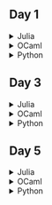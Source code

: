 ## Day 1
<details>
<summary>Julia</summary>
```julia 
const ints = parse.(Int, readlines("./input1"))

p1 = sum(>(0), diff(ints))

println("Day1: $p1")

p2 = sum(4:lastindex(ints)) do idx
    ints[idx-3] < ints[idx]
end

println("Day1 p2: $p2")

```
</details>

<details>
<summary>OCaml</summary>
(* memory-efficient solution
 * uses continuation-passing style
 *)

(* part 1 *)
let input = open_in "./input1"
let _ = print_endline "part 1:"
(* calculates num increments as well as first depth
 * calls f num_incr first_depth
 *)
let rec k_num_incr ic f =
  match input_line ic with
        exception End_of_file -> f 0 None
      | line ->
          let this_depth = int_of_string line in
          k_num_incr ic (fun num_incr next_depth_opt ->
            match next_depth_opt with
                  None -> f 0 (Some this_depth)
                | Some next_depth ->
                    f (num_incr + if this_depth < next_depth then 1 else 0) (Some this_depth)
          )

let _ = k_num_incr input (fun num_incr _ -> (print_int num_incr; print_endline ""))

(* part 2 *)
let _ = print_endline "part 2:"
let input = open_in "./input1"
(* same idea, now storing 3 future depths instead of just 1 *)
let rec k_num_incr3 ic f =
  match input_line ic with
        exception End_of_file -> f 0 None None None
      | line ->
          let d0 = int_of_string line in
          k_num_incr3 ic
          (fun num_incr d1opt d2opt d3opt ->
            match d3opt with
                  None -> f num_incr (Some d0) d1opt d2opt
                | Some d3 -> f (num_incr + if d0 < d3 then 1 else 0) (Some d0) d1opt d2opt
          )
let _ = k_num_incr3 input (fun num_incr _ _ _ -> (print_int num_incr; print_endline ""))
                  




(* golfy solution *)
(* part 1 only *)
let input = open_in "./input1"
let _ = print_endline "part 1:"
(* reads entire file into list *)
let rec get_depths ic =
  match input_line ic with
        exception End_of_file -> []
      | line -> (int_of_string line)::(get_depths ic)

let depths = get_depths input
(* fold by keeping & updating a tuple:
 * current num increments, previous depth
 *)
let (result, _) = List.fold_left (fun (num_incr, prev_depth) this_depth -> ((num_incr + if this_depth > prev_depth then 1 else 0), this_depth)) (0, List.hd depths) (List.tl depths)

let _ = print_int result; print_endline ""


</details>

<details>
<summary>Python</summary>
import numpy as np

def count_increment(sonar_meas : np.ndarray) -> float:
    depth_diff = np.diff(sonar_meas)
    return np.sum(depth_diff > 0)

input_depth = np.loadtxt("input1")
print(f"Ans: {count_increment(input_depth)}")

filter_size = 3
filter = np.ones(filter_size)
rolling = np.convolve(input_depth, filter)[filter_size-1:-2]
print(f"Part2 ans: {count_increment(rolling)}")
</details>

## Day 2
<details>
<summary>Julia</summary>
```julia 
ins = readlines("./input2")

function part1_2(arr)
    x = z = aim = 0
    for l in arr
        i = parse(Int, last(l))
        if l[1] == 'f'
            x += i
            z += i*aim
        else
            aim += ifelse(l[1] == 'd', i, -i)
        end
    end
    x .* (aim, z)
end
println("Day1 p1, p2: $(part1_2(ins))")

```
</details>

<details>
<summary>OCaml</summary>
let input = open_in "./input2"
let rec k_get_lines ic f =
  match input_line ic with
        exception End_of_file -> f []
      | line -> k_get_lines ic (fun ls ->
          let split = String.split_on_char ' ' line in
          f ((List.hd split, int_of_string (List.nth split 1))::ls)
        )
let lines = k_get_lines input (fun x -> x)


let forwards = List.filter (function ("forward", _) -> true | _ -> false) lines
let ups = List.filter (function ("up", _) -> true | _ -> false) lines
let downs = List.filter (function ("down", _) -> true | _ -> false) lines
let x = List.fold_left (fun total (_, dx) -> total + dx) 0 forwards
let y0 = List.fold_left (fun total (_, dy) -> total + dy) 0 ups
let y1 = List.fold_left (fun total (_, dy) -> total + dy) 0 downs
let _ = print_string "part 1: "; print_int (x * (y1 - y0)); print_endline ""




let rec calc cmds x y a =
  match cmds with
        [] -> x * y
      | ("forward", amount)::cs -> calc cs (x + amount) (y + amount * a) a
      | ("up", amount)::cs -> calc cs x y (a - amount)
      | ("down", amount)::cs -> calc cs x y (a + amount)
      | _ -> raise (Failure "bad")
let _ = print_string "part 2: "; print_int (calc lines 0 0 0); print_endline ""

</details>

<details>
<summary>Python</summary>
import numpy as np

f_name = "input2"
lines = None
with open(f_name, 'r') as f:
    lines = f.readlines()

# Action Mapping
action = {
    'forward' : [0, 1],
    'down' : [1, 1],
    'up' : [1, -1]
}

# Dead Reckoning
position = np.array([0, 0])
for l in lines:
    p = l.split(" ")
    action_key = p[0]
    movement = float(p[1])
    position[action[action_key][0]] += movement * action[action_key][1]

print(f"prod: {np.prod(position)}")

print("Part 2:")

# Change Action mapping since down and up affect aims now
action = {
    'forward' : [0, 1],
    'down' : [2, 1],
    'up' : [2, -1]
}

# Accordingly position aim
position_with_aim = np.array([0, 0, 0])
for l in lines:
    p = l.split(" ")
    action_key = p[0]
    movement = float(p[1])

    # Add to aim and position
    position_with_aim[action[action_key][0]] += movement * action[action_key][1]
    if action_key == "forward":
        position_with_aim[1] += movement * position_with_aim[2]

print(f"prod: {np.prod(position_with_aim[:-1])}")



</details>

## Day 3
<details>
<summary>Julia</summary>
```julia 
rows = map(eachline("./input3")) do line
    parse.(Bool, collect(line))
end
rowidxs = eachindex(rows[1])
mode(rows, j, op = >=) = op(sum(r->r[j], rows), length(rows)÷2)
f(x) = evalpoly(2, reverse(x))

### part 1
γ = [mode(rows, j) for j in rowidxs]
ϵ = .~(γ) # bit flips
println("p1: ",  prod(f, (γ, ϵ)))

### part 2
part2(rows, j, op) = filter(r -> r[j]==mode(rows, j, op), rows)
let oxygen = rows, CO2 = rows
    for j in rowidxs
        length(oxygen)==1 && length(CO2)==1 && break
        oxygen = part2(oxygen, j, >=)
        CO2 = part2(CO2, j, <)
    end
    println("p2: ",  prod(f∘only, (oxygen, CO2)))
end

```
</details>

<details>
<summary>OCaml</summary>
let input = open_in "./input3"
let rec k_get_lines ic f =
  match input_line ic with
        exception End_of_file -> f []
      | line -> k_get_lines ic (fun ls -> f (line::ls))
let lines = k_get_lines input (fun x -> x)
let nbits = String.length (List.hd lines)
let bgamma = List.init nbits (fun i ->
  let zeros = List.filter (fun ln -> ln.[i] = '0') lines in
  if (2 * List.length zeros > List.length lines) then 0 else 1
)
let bepsilon = List.map (function 0 -> 1 | _ -> 0) bgamma

let rec k_rblist2dec rbls f =
  match rbls with
        [] -> f 0
      | b::rbs -> k_rblist2dec rbs (fun x -> f (2 * x + b))


let gamma = k_rblist2dec (List.rev bgamma) (fun x -> x)
let epsilon = k_rblist2dec (List.rev bepsilon) (fun x -> x)

let _ = print_string "part 1: "; print_int (gamma * epsilon); print_endline ""






let rec find_gas lines i oxygen =
  match lines with
        [] -> raise (Failure "bad")
      | [x] -> x
      | _ ->
          let zeros = List.filter (fun ln -> ln.[i] = '0') lines in
          let x =
            let more_zero = compare (2 * List.length zeros) (List.length lines) in
            if more_zero <= 0
              then (if oxygen then 1 else 0)
              else (if oxygen then 0 else 1) in
          let newlines = List.filter (fun ln -> String.sub ln i 1 = string_of_int x ) lines in
          find_gas newlines (i + 1) oxygen
let o2s = find_gas lines 0 true
let co2s = find_gas lines 0 false
let o2b = List.init (String.length o2s) (fun i -> int_of_string (String.sub o2s i 1)) 
let co2b = List.init (String.length co2s) (fun i -> int_of_string (String.sub co2s i 1)) 
let o2 = k_rblist2dec (List.rev o2b) (fun x -> x)
let co2 = k_rblist2dec (List.rev co2b) (fun x -> x)
let _ = print_string "part 2: "; print_int (o2 * co2); print_endline ""

</details>

<details>
<summary>Python</summary>
# Too much of a havoc on the prompt side, not going to document

import numpy as np

fname = "input3"
lines = None
with open(fname, 'r') as f:
    lines = f.readlines()

col = len(lines[0].strip())
row = len(lines)

data_mat = np.zeros((row, col))
for i, l in enumerate(lines):
    l = l.strip()
    for j in range(col):
        data_mat[i, j] = int(l[j])

gamma = np.round(np.sum(data_mat, axis=0) / row).astype(int)
epsilon = 1 - gamma

def matrix_bit_to_num(bit_mat : np.ndarray) -> float:
    power = np.arange(len(bit_mat))[::-1]

    gamma_val = np.sum(np.power(bit_mat * 2, power))

    if bit_mat[-1] == 0:
        gamma_val -= 1
    
    return gamma_val

print(f'prod: {matrix_bit_to_num(gamma) * matrix_bit_to_num(epsilon)}')

oxygen_mask = np.ones(row, dtype=bool)
oxygen_string = np.zeros(col)
for i in range(col):
    this_mat = data_mat[oxygen_mask, :]

    this_rating = int((np.sum(this_mat[:, i]) * 2) >= len(this_mat))
    oxygen_string[i] = this_rating
    
    this_mask = this_mat[:, i] == this_rating
    oxygen_mask[oxygen_mask] = np.bitwise_and(oxygen_mask[oxygen_mask], this_mask)

scrubber_mask = np.ones(row, dtype=bool)
scrubber_string = np.zeros(col)
for i in range(col):
    this_mat = data_mat[scrubber_mask, :]
    
    if len(this_mat) == 1:
        scrubber_string[i:] = this_mat[0, i:]
        break
    this_rating = int((np.sum(this_mat[:, i]) * 2) < len(this_mat))
    scrubber_string[i] = this_rating
    
    this_mask = this_mat[:, i] == this_rating
    scrubber_mask[scrubber_mask] = np.bitwise_and(scrubber_mask[scrubber_mask], this_mask)

print(f"prod: {matrix_bit_to_num(oxygen_string) * matrix_bit_to_num(scrubber_string)}")

</details>

## Day 4
<details>
<summary>Julia</summary>
```julia 
inputs = split(strip(read("./input4", String), '\n'), "\n\n")
draws = parse.(Int, split(inputs[1], ","))
boards = map(inputs[2:end]) do board
    parse.(Int, mapreduce(split, hcat, split(board, "\n")))
end
p = fill(-1,5)
wincon(m) = any(==(p), eachrow(m)) || any(==(p), eachcol(m))

# part 1 & 2
done = Set{Int}()
res = Int[]
for num in draws, (i, b) in enumerate(boards)
    replace!(b, num => -1)
    if i∉done && wincon(b)
        push!(done, i)
        push!(res, num * sum(filter(>(0), b)))
    end
end
println(res[[begin, end]])

```
</details>

<details>
<summary>OCaml</summary>
let input = open_in "./input4"
let rec k_get_lines ic f =
  match input_line ic with
        exception End_of_file -> f []
      | line -> k_get_lines ic (fun ls -> f (line::ls))
let lines = k_get_lines input (fun x -> x)


let nums = List.map int_of_string (String.split_on_char ',' (List.hd lines))

let line_to_row line =
  let split = String.split_on_char ' ' line in
  List.map int_of_string (List.filter (fun x -> x <> "") split)

let rec k_get_boards lines f =
  match lines with
        [] -> f []
      | line::ls -> k_get_boards ls (fun boards ->
          if line = ""
            then f ([]::boards)
            else (if boards = []
              then f [[line_to_row line]]
              else (
                let top_board = List.hd boards in
                f (((line_to_row line)::top_board)::(List.tl boards))
              )
            )
        )

let boards = k_get_boards (List.tl (List.tl lines)) (fun x -> x)
let checks = List.map (List.map (List.map (function _ -> false))) boards

let rec update_row_status row checks num =
  match row with
        [] -> []
      | x::xs -> (if x = num then true else (List.hd checks))::(update_row_status xs (List.tl checks) num)

let rec update_status board checks num =
  match board with
        [] -> checks
      | row::rows -> (if List.mem num row
          then (update_row_status row (List.hd checks) num)
          else (List.hd checks))::(update_status rows (List.tl checks) num)

let rec one_row_done one_board_checks =
  match one_board_checks with
        [] -> false
      | row::rows -> one_row_done rows || row = [true; true; true; true; true]

let one_col_done bchecks =
  let transposed = List.init 5 (fun i -> List.init 5 (fun j -> List.nth (List.nth bchecks j) i)) in
  one_row_done transposed

let board_is_done one_board_checks =
  one_row_done one_board_checks || one_col_done one_board_checks


let rec find_done_board all_checks =
  match all_checks with
        [] -> None
      | bcheck::bchecks ->
          (match find_done_board bchecks with
                 Some i -> Some (i + 1)
               | None -> if board_is_done bcheck then Some 0 else None)

let (win_checks, done_board, win_num) =
List.fold_left (fun ((checks, done_board, win_num) as state) num ->
  match done_board with
        Some _ -> state
      | None ->
          let new_checks = List.mapi (fun i one_board_check -> update_status (List.nth boards i) one_board_check num) checks in
          match find_done_board new_checks with
                None -> (new_checks, None, -1)
              | Some i -> (new_checks, Some i, num)
) (checks, None, -1) nums


let win_board = match done_board with None -> raise (Failure "bad") | Some i -> i
let win_board_checks = List.nth win_checks win_board

let rec sum_win_board board checks =
  match board with
        [] -> 0
      | row::rows -> List.fold_left (+) 0 (List.mapi (fun i x -> if List.nth (List.hd checks) i then 0 else x) row) + sum_win_board rows (List.tl checks)

let calc_win_score board checks num =
  let sum_num = sum_win_board board checks in
  sum_num * num

let _ = print_string "part 1: "; print_int (calc_win_score (List.nth boards win_board) win_board_checks win_num); print_endline ""


let (_, last_score) =
List.fold_left (fun (boards_and_checks, last_score) num ->
  let new_bc = List.map (fun (board, check) ->
    (board, update_status board check num)
  ) boards_and_checks in
  let not_done = List.filter (fun (b, c) -> not (board_is_done c)) new_bc in
  let done_stuff = List.filter (fun (b, c) -> (board_is_done c)) new_bc in
  let (done_boards, done_boards_checks) = List.split done_stuff in
  if done_stuff <> []
    then (not_done, calc_win_score (List.nth done_boards (List.length done_boards - 1)) (List.nth done_boards_checks (List.length done_boards - 1)) num)
    else (not_done, last_score)
) (List.combine boards checks, -1) nums


let _ = print_string "part 2: "; print_int last_score; print_endline ""

</details>

<details>
<summary>Python</summary>
import numpy as np
import tempfile

# Read File input
file_name = "input4"
lines = None
with open(file_name, 'r') as f:
    lines = f.readlines()
commands = lines[0].strip()
commands = commands.split(",")

# Read Matrix through tempFile so that loadtxt works
try:
    matricies = lines[1:]
    f = tempfile.NamedTemporaryFile(mode='w+t')
    f.writelines(matricies)
    f.seek(0)
    mat = np.loadtxt(f.name)
finally:
    f.close()

def calculate_score(mat : np.ndarray, mask : np.ndarray, command : float) -> float:
    '''
    Calculate Score with matrix and mask
    '''
    return command * np.sum(mat[np.logical_not(mask)])

# Reshape Matrix to N x 5 x 5 Matrices
(_, n) = mat.shape
n_dim_mat = mat.reshape((-1, n, n))
mask = np.zeros_like(n_dim_mat, dtype=int)

score = -1
term_mask = None

once = True
for num in commands[:-1]:
    # Update Mask
    this_num = int(num)
    mask[n_dim_mat == this_num] = 1

    # Check Termination Condition, since diagonal doesn't count
    hori_sum = np.sum(mask, axis=2)
    vert_sum = np.sum(mask, axis=1)

    if np.any(np.isclose(hori_sum, 5)):
        term_mask = hori_sum
    elif np.any(np.isclose(vert_sum, 5)):
        term_mask = vert_sum

    if term_mask is not None:
        indices = np.argwhere(np.isclose(term_mask, n))
        score = calculate_score(n_dim_mat[indices[0, 0]], mask[indices[0, 0]], command = this_num)
        if once:
            print(f"Part 1 Answer: {score}")
            once = False

        n_dim_mat[indices[:, 0]] = -1
        mask[indices[:, 0]] = -1
        term_mask = None

print(f"Part 2 Answer: {score}")

</details>

## Day 5
<details>
<summary>Julia</summary>
```julia 
using LinearAlgebra
CI = CartesianIndex
_sign(x1,x2) = x1>=x2 ? -1 : 1

lines = split.(readlines("./input5"), r",| -> ")
coords = map(lines) do line
    c = parse.(Int, line)
    step = CI(_sign(c[1], c[3]), _sign(c[2], c[4]))
    CI(c[1], c[2]):step:CI(c[3], c[4])
end
# part 1
M = zeros(Int, 1000, 1000)
for c in coords
    any(==(1), size(c)) && (M[c] .+= 1)
end
println("P1: ", sum(>=(2), M))
# part 2
for c in coords
    any(==(1), size(c)) || (M[diag(c)] .+= 1)
end
println("P2: ", sum(>=(2), M))

```
</details>

<details>
<summary>OCaml</summary>
let input = open_in "./input5"
let rec k_get_lines ic f =
  match input_line ic with
        exception End_of_file -> f []
      | line -> k_get_lines ic (fun ls ->
          let intlist = (List.map int_of_string (Str.split (Str.regexp ",\\| -> ") line)) in
          match intlist with
                [a; b; c; d] -> f ((a, b, c, d)::ls)
              | _ -> raise (Failure "bad")
        )
let lines = k_get_lines input (fun x -> x)

let grid = Array.make_matrix 1000 1000 0

let rec update_col grid x0 x1 y =
  if x0 > x1 then () else
  let row = Array.get grid x0 in
  let _ = Array.set row y (1 + Array.get row y) in
  update_col grid (x0 + 1) x1 y

let rec update_row row y0 y1 =
  if y0 > y1 then () else
  let _ = Array.set row y0 (1 + Array.get row y0) in
  update_row row (y0 + 1) y1

let rec update_diag_up grid (x0, y0, x1, y1) =
  if x0 > x1 then () else
  let row = Array.get grid x0 in
  let _ = Array.set row y0 (1 + Array.get row y0) in
  update_diag_up grid (x0 + 1, y0 - 1, x1, y1)

let rec update_diag_down grid (x0, y0, x1, y1) =
  if x0 > x1 then () else
  let row = Array.get grid x0 in
  let _ = Array.set row y0 (1 + Array.get row y0) in
  update_diag_down grid (x0 + 1, y0 + 1, x1, y1)

let rec update_diag grid (x0, y0, x1, y1) =
  if x0 > x1 then update_diag grid (x1, y1, x0, y0) else
  if y0 > y1
    then update_diag_up grid (x0, y0, x1, y1)
    else update_diag_down grid (x0, y0, x1, y1)

let update_grid grid (x0, y0, x1, y1) =
  if x0 = x1
    then if y0 > y1 then update_row (Array.get grid x0) y1 y0 else update_row (Array.get grid x0) y0 y1
    else if x0 < x1 then update_col grid x0 x1 y0 else update_col grid x1 x0 y0

let _ = List.iter (fun ((x0, y0, x1, y1) as line) ->
  if x0 <> x1 && y0 <> y1
    then update_diag grid line
    else update_grid grid line
) lines

let count = Array.fold_left (fun count row -> count + Array.fold_left (fun c x -> c + if x > 1 then 1 else 0) 0 row) 0 grid

</details>

<details>
<summary>Python</summary>
import numpy as np

def parse_input(fname : str) -> np.ndarray:
    '''
        Parse Inputs
    '''
    lines = None
    with open(fname, 'r') as f:
        lines = f.readlines()
    
    ret_map = np.zeros((len(lines), 4), dtype=int)
    for idx, l in enumerate(lines):
        l = l.strip()
        start, end = l.split(" -> ")
        start = start.split(",")
        end = end.split(",")
        ret_map[idx, [0, 1]] = int(start[0]), int(start[1])
        ret_map[idx, [2, 3]] = int(end[0]), int(end[1])

    return ret_map

def create_map_from_input(input : np.ndarray) -> np.ndarray:
    '''
    Create Map from input
    '''

    max_x = np.max(input[:, [0, 2]]).astype(int)
    max_y = np.max(input[:, [1, 3]]).astype(int)
    print(f"max_x: {max_x}")
    print(f"max_y: {max_y}")
    return np.zeros((max_y + 1, max_x + 1))

def map_world(map : np.ndarray, input: np.ndarray, part1 : bool = True) -> np.ndarray:
    '''
    Generate Map
    '''
    for obs in input:
        min_x = np.min(obs[[1,3]])
        max_x = np.max(obs[[1,3]])
        min_y = np.min(obs[[0,2]])
        max_y = np.max(obs[[0,2]])

        if (min_x != max_x) and (min_y != max_y):
            # Non axial
            if part1:
                continue
            x_idx = np.arange(min_x, max_x + 1)
            y_idx = np.arange(min_y, max_y + 1)
            if obs[0] != min_y:
                y_idx = y_idx[::-1]
            
            if obs[1] != min_x:
                x_idx = x_idx[::-1]

            map[x_idx, y_idx] += 1

        else:
            map[min_x : max_x + 1, min_y:max_y + 1] += 1
    return map

def count_overlap(map : np.ndarray, num_overlap : int) -> int:
    '''
    Number of cells with 2 or larger
    '''
    return np.sum(map >= num_overlap)

fname = "input5"
observation = parse_input(fname)
empty_map = create_map_from_input(observation)
filled_map = map_world(empty_map.copy(), observation)
print(f"Part1: {count_overlap(filled_map, 2)}")

part2_filled_map = map_world(empty_map.copy(), observation, part1=False)
print(f"Part2: {count_overlap(part2_filled_map, 2)}")


</details>

## Day 6
<details>
<summary>Julia</summary>
```julia 
using LinearAlgebra
const ary = parse.(Int, split(readline("./input6"), ","))

function f(ary, days)
    counts = zeros(Int, 9)
    for a in ary
        counts[a+1] += 1
    end
    ker = Int[0 0 0 0 0 0 1 0 1
        I(8) zeros(8)]
    sum(counts' * ker^days)
end

println("P1: $(f(ary, 80)), P2: $(f(ary, 256))")

```
</details>

<details>
<summary>OCaml</summary>
let list_set l n x =
  List.init (List.length l) (fun i -> if i = n then x else List.nth l i)

let grow count =
  match count with [] -> raise (Failure "bad") |
        zero::rest -> (list_set rest 6 (List.nth rest 6 + zero)) @ [zero]

let rec grow_days count days =
  match days with
        0 -> count
      | _ -> grow_days (grow count) (days - 1)






let input_path = "./input6"
let days = 256
let fish = List.map int_of_string (String.split_on_char ',' (input_line (open_in input_path)))
let count = List.fold_left (fun c f -> list_set c f (1 + List.nth c f)) (List.init 9 (fun _ -> 0)) fish
let end_count = grow_days count days
let total = List.fold_left (+) 0 end_count

</details>

<details>
<summary>Python</summary>
import numpy as np

def parse_input(fname : str) -> np.ndarray:
    '''
    Parse input state
    '''
    initial_state = np.loadtxt(fname, delimiter=",")
    return initial_state

def step(fish_state : np.ndarray) -> np.ndarray:
    '''
    '''
    # 1. Check if fish reaches zero state
    mask = fish_state == 0

    # 2. Reset zeros to 7, add num of zeros to end with 9
    num_birth = np.sum(mask)
    fish_state[mask] = 7
    fish_state = np.hstack((fish_state, 9 * np.ones(num_birth)))

    # 3. Minus day
    fish_state -= 1
    return fish_state

def particle_methods(init_state : np.ndarray, num_days : int) -> int:
    '''
    Naive particle ways of getting answer
    '''
    state = init_state.copy().astype(int)
    for i in range(num_days):
        state = step(state)

    return len(state)

def binning_method(initial_state : np.ndarray, num_days : int) -> int:
    '''
    Count number of fish in each life cycle
    '''
    
    fish_bins = np.bincount(initial_state.astype(int), minlength=9)
    for i in range(num_days):
        fish_bins = np.roll(fish_bins, -1)
        fish_bins[6] += fish_bins[-1]
    return np.sum(fish_bins)

fname = "input6"
state = parse_input(fname)

part1_days, part2_days = 80, 256
part1_ans = particle_methods(state.copy(), part1_days)
print(f"{part1_days} days of fish: {part1_ans}")

part2_ans = binning_method(state.copy(), part2_days)
print(f"{part2_days} days of fish: {part2_ans}")

</details>


